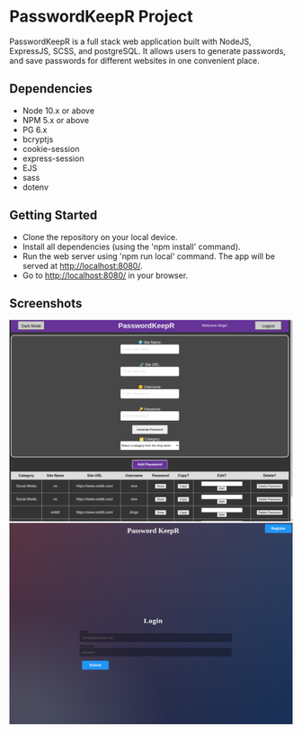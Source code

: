 # PasswordKeepR Project

PasswordKeepR is a full stack web application built with NodeJS, ExpressJS, SCSS, and postgreSQL. It allows users to generate passwords, and save passwords for different websites in one convenient place.

## Dependencies

- Node 10.x or above
- NPM 5.x or above
- PG 6.x
- bcryptjs
- cookie-session
- express-session
- EJS
- sass
- dotenv

## Getting Started

- Clone the repository on your local device.
- Install all dependencies (using the 'npm install' command).
- Run the web server using 'npm run local' command. The app will be served at <http://localhost:8080/>.
- Go to <http://localhost:8080/> in your browser.

## Screenshots

!["Main Page"](https://github.com/bclokie/PasswordKeepR/blob/master/docs/main-page.png?raw=true)
!["Login Page"](https://github.com/bclokie/PasswordKeepR/blob/master/docs/login-page.png?raw=true)
